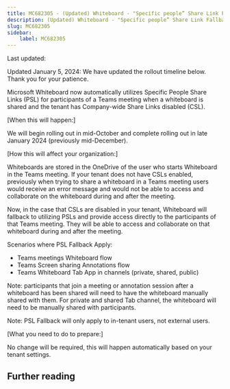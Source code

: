 ```yaml
---
title: MC682305 - (Updated) Whiteboard - "Specific people” Share Link Fallback
description: (Updated) Whiteboard - "Specific people” Share Link Fallback
slug: MC682305
sidebar:
    label: MC682305
---
```



Last updated: 

<p style="">Updated January 5, 2024: We have updated the rollout timeline below. Thank you for your patience.</p><p style="">Microsoft Whiteboard now automatically utilizes Specific People Share Links (PSL) for participants of a Teams meeting when a whiteboard is shared and the tenant has Company-wide Share Links disabled (CSL).&nbsp;&nbsp;</p>
<p>[When this will happen:]</p>

<p>We will begin rolling out in mid-October and complete rolling out in late January 2024 (previously mid-December).</p>

<p>[How this will affect your organization:]</p>

<p>Whiteboards are stored in the OneDrive of the user who starts Whiteboard in the Teams meeting. If your tenant does not have CSLs enabled, previously when trying to share a whiteboard in a Teams meeting users would receive an error message and would not be able to access and collaborate on the whiteboard during and after the meeting.&nbsp;&nbsp;</p><p>Now, in the case that CSLs are disabled in your tenant, Whiteboard will fallback to utilizing PSLs and provide access directly to the participants of that Teams meeting. They will be able to access and collaborate on that whiteboard during and after the meeting.&nbsp;&nbsp;</p><p>Scenarios where PSL Fallback Apply:&nbsp;</p><ul><li>Teams meetings Whiteboard flow</li><li>Teams Screen sharing Annotations flow</li><li>Teams Whiteboard Tab App in channels (private, shared, public)</li></ul><p>Note: participants that join a meeting or annotation session after a whiteboard has been shared will need to have the whiteboard manually shared with them. For private and shared Tab channel, the whiteboard will need to be manually shared with participants.&nbsp;&nbsp;</p><p>Note: PSL Fallback will only apply to in-tenant users, not external users.</p>
<p>[What you need to do to prepare:]</p>
<p>No change will be required, this will happen automatically based on your tenant settings.</p>

## Further reading
